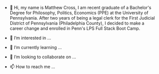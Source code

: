 - 👋 Hi, my name is Matthew Cross, I am recent graduate of a Bachelor's Degree for Philosophy, Politics, Economics (PPE) at the University of Pennsylvania. 
After two years of being a legal clerk for the First Judicial District of Pennsylvania (Philadelphia County), I decided to make a career change and enrolled in Penn's LPS Full Stack Boot Camp.

- 👀 I’m interested in ...
- 🌱 I’m currently learning ...
- 💞️ I’m looking to collaborate on ...
- 📫 How to reach me ...

<!---
matt-cross23/matt-cross23 is a ✨ special ✨ repository because its `README.md` (this file) appears on your GitHub profile.
You can click the Preview link to take a look at your changes.
--->
